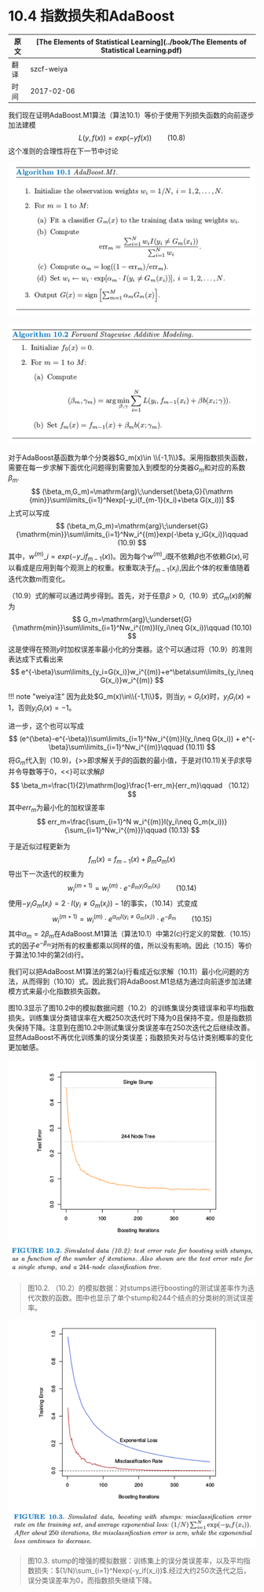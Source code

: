 # 10.4 指数损失和AdaBoost

| 原文   | [The Elements of Statistical Learning](../book/The Elements of Statistical Learning.pdf) |
| ---- | ---------------------------------------- |
| 翻译   | szcf-weiya                               |
| 时间   | 2017-02-06                               |

我们现在证明AdaBoost.M1算法（算法10.1）等价于使用下列损失函数的向前逐步加法建模
$$
L(y,f(x))=exp(-yf(x))\qquad (10.8)
$$
这个准则的合理性将在下一节中讨论

![](../img/10/alg10.1.png)

![](../img/10/alg10.2.png)

对于AdaBoost基函数为单个分类器$G_m(x)\in \\{-1,1\\}$。采用指数损失函数，需要在每一步求解下面优化问题得到需要加入到模型的分类器$G_m$和对应的系数$\beta_m$.
$$
(\beta_m,G_m)=\mathrm{arg}\;\underset{\beta,G}{\mathrm {min}}\sum\limits_{i=1}^Nexp[-y_i(f_{m-1}(x_i)+\beta G(x_i))]
$$
上式可以写成
$$
(\beta_m,G_m)=\mathrm{arg}\;\underset{G}{\mathrm{min}}\sum\limits_{i=1}^Nw_i^{(m)}exp(-\beta y_iG(x_i))\qquad (10.9)
$$
其中，$w^{(m)}\_i=exp(-y\_if_{m-1}(x))$。因为每个$w^{(m)}\_i$既不依赖$\beta$也不依赖$G(x)$,可以看成是应用到每个观测上的权重。权重取决于$f_{m-1}(x_i)$,因此个体的权重值随着迭代次数$m$而变化。

（10.9）式的解可以通过两步得到。首先，对于任意$\beta>0$,（10.9）式$G_m(x)$的解为
$$
G_m=\mathrm{arg}\;\underset{G}{\mathrm{min}}\sum\limits_{i=1}^Nw_i^{(m)}I(y_i\neq G(x_i))\qquad (10.10)
$$
这是使得在预测$y$时加权误差率最小化的分类器。这个可以通过将（10.9）的准则表达成下式看出来
$$
e^{-\beta}\sum\limits_{y_i=G(x_i)}w_i^{(m)}+e^\beta\sum\limits_{y_i\neq G(x_i)}w_i^{(m)}
$$

!!! note "weiya注"
    因为此处$G_m(x)\in\\{-1,1\\}$，则当$y_i=G_i(x)$时，$y_iG_i(x)=1$，否则$y_iG_i(x)=-1$。

进一步，这个也可以写成
$$
(e^{\beta}-e^{-\beta})\sum\limits_{i=1}^Nw_i^{(m)}I(y_i\neq G(x_i)) + e^{-\beta}\sum\limits_{i=1}^Nw_i^{(m)}\qquad (10.11)
$$
将$G_m$代入到（10.9)，{>>即求解关于$\beta$的函数的最小值，于是对(10.11)关于$\beta$求导并令导数等于0，<<}可以求解$\beta$
$$
\beta_m=\frac{1}{2}\mathrm{log}\frac{1-err_m}{err_m}\qquad （10.12）
$$
其中$err_m$为最小化的加权误差率
$$
err_m=\frac{\sum_{i=1}^N w_i^{(m)}I(y_i\neq G_m(x_i))}{\sum_{i=1}^Nw_i^{(m)}}\qquad (10.13)
$$

于是近似过程更新为
$$
f_m(x)=f_{m-1}(x)+\beta_mG_m(x)
$$
导出下一次迭代的权重为
$$
w_i^{(m+1)}=w_i^{(m)}\cdot e^{-\beta_my_iG_m(x_i)}\qquad (10.14)
$$
使用$-y_iG_m(x_i)=2\cdot I(y_i\neq G_m(x_i))-1$的事实，（10.14）式变成
$$
w_i^{(m+1)}=w_i^{(m)}\cdot e^{\alpha_mI(y_i\neq G_m(x_i))}\cdot e^{-\beta_m}\qquad (10.15)
$$
其中$\alpha_m=2\beta_m$在AdaBoost.M1算法（算法10.1）中第2(c)行定义的常数.（10.15）式的因子$e^{-\beta_m}$对所有的权重都乘以同样的值，所以没有影响。因此（10.15）等价于算法10.1中的第2(d)行。

我们可以把AdaBoost.M1算法的第2(a)行看成近似求解（10.11）最小化问题的方法，从而得到（10.10）式。因此我们将AdaBoost.M1总结为通过向前逐步加法建模方式来最小化指数损失函数。

图10.3显示了图10.2中的模拟数据问题（10.2）的训练集误分类错误率和平均指数损失。训练集误分类错误率在大概250次迭代时下降为0且保持不变。但是指数损失保持下降。注意到在图10.2中测试集误分类误差率在250次迭代之后继续改善。显然AdaBoost不再优化训练集的误分类误差；指数损失对与估计类别概率的变化更加敏感。

![](../img/10/fig10.2.png)

> 图10.2. （10.2）的模拟数据：对stumps进行boosting的测试误差率作为迭代次数的函数。图中也显示了单个stump和244个结点的分类树的测试误差率。


![](../img/10/fig10.3.png)

> 图10.3. stump的增强的模拟数据：训练集上的误分类误差率，以及平均指数损失：$(1/N)\sum_{i=1}^Nexp(-y_if(x_i))$.经过大约250次迭代之后，误分类误差率为0，而指数损失继续下降。

